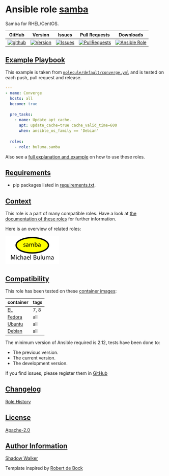 # Ansible role [samba](https://galaxy.ansible.com/ui/standalone/roles/buluma/samba/documentation)

Samba for RHEL/CentOS.

|GitHub|Version|Issues|Pull Requests|Downloads|
|------|-------|------|-------------|---------|
|[![github](https://github.com/buluma/ansible-role-samba/actions/workflows/molecule.yml/badge.svg)](https://github.com/buluma/ansible-role-samba/actions/workflows/molecule.yml)|[![Version](https://img.shields.io/github/release/buluma/ansible-role-samba.svg)](https://github.com/buluma/ansible-role-samba/releases/)|[![Issues](https://img.shields.io/github/issues/buluma/ansible-role-samba.svg)](https://github.com/buluma/ansible-role-samba/issues/)|[![PullRequests](https://img.shields.io/github/issues-pr-closed-raw/buluma/ansible-role-samba.svg)](https://github.com/buluma/ansible-role-samba/pulls/)|[![Ansible Role](https://img.shields.io/ansible/role/d/buluma/samba)](https://galaxy.ansible.com/ui/standalone/roles/buluma/samba/documentation)|

## [Example Playbook](#example-playbook)

This example is taken from [`molecule/default/converge.yml`](https://github.com/buluma/ansible-role-samba/blob/master/molecule/default/converge.yml) and is tested on each push, pull request and release.

```yaml
---
- name: Converge
  hosts: all
  become: true

  pre_tasks:
    - name: Update apt cache.
      apt: update_cache=true cache_valid_time=600
      when: ansible_os_family == 'Debian'

  roles:
    - role: buluma.samba
```

Also see a [full explanation and example](https://buluma.github.io/how-to-use-these-roles.html) on how to use these roles.


## [Requirements](#requirements)

- pip packages listed in [requirements.txt](https://github.com/buluma/ansible-role-samba/blob/master/requirements.txt).


## [Context](#context)

This role is a part of many compatible roles. Have a look at [the documentation of these roles](https://buluma.github.io/) for further information.

Here is an overview of related roles:

![dependencies](https://raw.githubusercontent.com/buluma/ansible-role-samba/png/requirements.png "Dependencies")

## [Compatibility](#compatibility)

This role has been tested on these [container images](https://hub.docker.com/u/buluma):

|container|tags|
|---------|----|
|[EL](https://hub.docker.com/repository/docker/buluma/enterpriselinux/general)|7, 8|
|[Fedora](https://hub.docker.com/repository/docker/buluma/fedora/general)|all|
|[Ubuntu](https://hub.docker.com/repository/docker/buluma/ubuntu/general)|all|
|[Debian](https://hub.docker.com/repository/docker/buluma/debian/general)|all|

The minimum version of Ansible required is 2.12, tests have been done to:

- The previous version.
- The current version.
- The development version.

If you find issues, please register them in [GitHub](https://github.com/buluma/ansible-role-samba/issues)

## [Changelog](#changelog)

[Role History](https://github.com/buluma/ansible-role-samba/blob/master/CHANGELOG.md)

## [License](#license)

[Apache-2.0](https://github.com/buluma/ansible-role-samba/blob/master/LICENSE)

## [Author Information](#author-information)

[Shadow Walker](https://buluma.github.io/)


Template inspired by [Robert de Bock](https://github.com/robertdebock)
